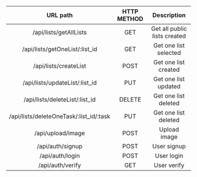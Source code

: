 |             URL path                      |       HTTP METHOD      |          Description           |
|  :-----------------------------:          | :--------------------: | :----------------------------: |
|  /api/lists/getAllLists                   |         GET            |  Get all public lists created  |
|  /api/lists/getOneList/:list_id           |         GET            |     Get one list selected      |
|  /api/lists/createList                    |         POST           |      Get one list created      |
|  /api/lists/updateList/:list_id           |         PUT            |      Get one list updated      |
|  /api/lists/deleteList/:list_id           |         DELETE         |      Get one list deleted      |
|  /api/lists/deleteOneTask/:list_id/:task  |         PUT            |      Get one list deleted      |
|  /api/upload/image                        |         POST           |          Upload image          |
|  /api/auth/signup                         |         POST           |          User signup           |
|  /api/auth/login                          |         POST           |          User login            |
|  /api/auth/verify                         |         GET            |          User verify           |



